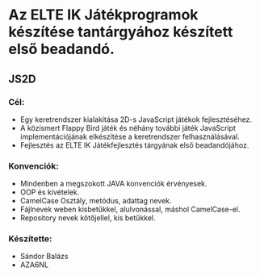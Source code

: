 # Az ELTE IK Játékprogramok készítése tantárgyához készített első beadandó.

## JS2D

### Cél:
 * Egy keretrendszer kialakítása 2D-s JavaScript játékok fejlesztéséhez.
 * A közismert Flappy Bird játék és néhány további játék JavaScript implementációjának elkészítése a keretrendszer felhasználásával.
 * Fejlesztés az ELTE IK Játékfejlesztés tárgyának első beadandójához.

### Konvenciók:
 * Mindenben a megszokott JAVA konvenciók érvényesek.
 * OOP és kivételek.
 * CamelCase Osztály, metódus, adattag nevek.
 * Fájlnevek weben kisbetűkkel, alulvonással, máshol CamelCase-el.
 * Repository nevek kötőjellel, kis betűkkel.

### Készítette:
 * Sándor Balázs
 * AZA6NL
